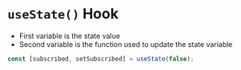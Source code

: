 # `useState()` Hook

* First variable is the state value
* Second variable is the function used to update the state variable

```js
const [subscribed, setSubscribed] = useState(false);
```